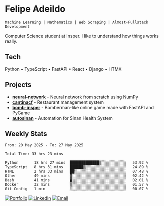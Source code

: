 # Felipe Adeildo

```
Machine Learning | Mathematics | Web Scraping | Almost-Fullstack Development
```

Computer Science student at Insper. I like to understand how things works really.

## Tech
Python • TypeScript • FastAPI • React • Django • HTMX

## Projects
- **[neural-network](https://github.com/felipeadeildo/neural-network)** - Neural network from scratch using NumPy
- **[cantinacf](https://github.com/felipeadeildo/cantinacf)** - Restaurant management system
- **[bomb-insper](https://github.com/insper-dev/bomb)** - Bomberman-like online game made with FastAPI and PyGame 
- **[autosinan](https://github.com/felipeadeildo/autosinan)** - Automation for Sinan Health System

## Weekly Stats
<!--START_SECTION:waka-->

```ansi
From: 20 May 2025 - To: 27 May 2025

Total Time: 33 hrs 23 mins

Python       18 hrs 27 mins  █████████████▒░░░░░░░░░░░   53.92 %
TypeScript   8 hrs 31 mins   ██████▒░░░░░░░░░░░░░░░░░░   24.89 %
HTML         2 hrs 33 mins   ██░░░░░░░░░░░░░░░░░░░░░░░   07.48 %
Other        49 mins         ▓░░░░░░░░░░░░░░░░░░░░░░░░   02.42 %
Bash         41 mins         ▓░░░░░░░░░░░░░░░░░░░░░░░░   02.01 %
Docker       32 mins         ▒░░░░░░░░░░░░░░░░░░░░░░░░   01.57 %
Git Config   1 min           ░░░░░░░░░░░░░░░░░░░░░░░░░   00.07 %
```

<!--END_SECTION:waka-->

[![Portfolio](https://img.shields.io/badge/felipeadeildo.com-FF6B6B?style=flat-square&logo=firefox&logoColor=white)](https://felipeadeildo.com)
[![LinkedIn](https://img.shields.io/badge/LinkedIn-0077B5?style=flat-square&logo=linkedin&logoColor=white)](https://linkedin.com/in/felipeadeildo)
[![Email](https://img.shields.io/badge/Email-D14836?style=flat-square&logo=gmail&logoColor=white)](mailto:contato@felipeadeildo.com)
